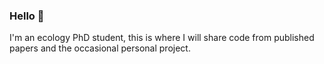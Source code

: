 ### Hello 👋
I'm an ecology PhD student, this is where I will share code from published papers and the occasional personal project.

